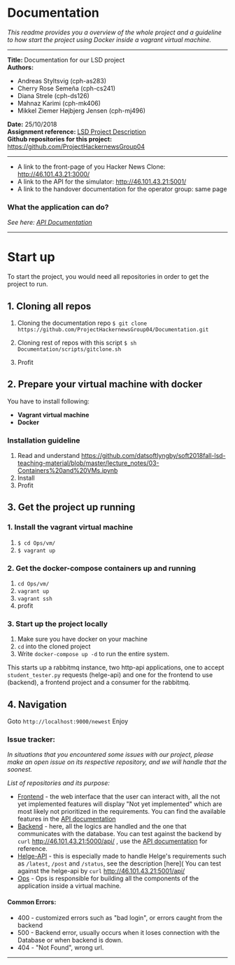# Documentation
*This readme provides you a overview of the whole project and a guideline to how start the project using Docker inside a vagrant virtual machine.*

***
<b>Title: </b> Documentation for our LSD project <br>
<b>Authors:</b>
- Andreas Styltsvig (cph-as283)
- Cherry Rose Semeña (cph-cs241)
- Diana Strele (cph-ds126)
- Mahnaz Karimi (cph-mk406)
- Mikkel Ziemer Højbjerg Jensen (cph-mj496)

<b>Date:</b> 25/10/2018<br>
<b>Assignment reference: </b> [LSD Project Description](https://github.com/datsoftlyngby/soft2018fall-lsd-teaching-material/blob/master/assignments/01-HN%20Clone%20Task%20Description.ipynb)<br>
<b>Github repositories for this project: </b> https://github.com/ProjectHackernewsGroup04

***
* A link to the front-page of you Hacker News Clone: http://46.101.43.21:3000/
* A link to the API for the simulator: http://46.101.43.21:5001/
* A link to the handover documentation for the operator group: same page


### What the application can do?

_See here: [API Documentation](https://github.com/ProjectHackernewsGroup04/Documentation/blob/master/API.md)_
***

# Start up

To start the project, you would need all repositories in order to get the project to run.

## 1. Cloning all repos

1. Cloning the documentation repo
`$ git clone https://github.com/ProjectHackernewsGroup04/Documentation.git`

2. Cloning rest of repos with this script
`$ sh Documentation/scripts/gitclone.sh`

3. Profit

## 2. Prepare your virtual machine with docker

You have to install following:
* **Vagrant virtual machine**
* **Docker**

### Installation guideline

1. Read and understand
https://github.com/datsoftlyngby/soft2018fall-lsd-teaching-material/blob/master/lecture_notes/03-Containers%20and%20VMs.ipynb
2. Install
3. Profit

## 3. Get the project up running

### 1. Install the vagrant virtual machine
1. `$ cd Ops/vm/`
2. `$ vagrant up`

### 2. Get the docker-compose containers up and running
1. `cd Ops/vm/`
2. `vagrant up`
3. `vagrant ssh`
4. profit

### 3. Start up the project locally
1. Make sure you have docker on your machine
2. `cd` into the cloned project
3. Write `docker-compose up -d` to run the entire system. 

This starts up a rabbitmq instance, two http-api applications, one to accept `student_tester.py` requests (helge-api) and one for the frontend to use (backend), a frontend project and a consumer for the rabbitmq.

## 4. Navigation

Goto `http://localhost:9000/newest`
Enjoy

### Issue tracker:
_In situations that you encountered some issues with our project, please make an open issue on its respective repository, and we will handle that the soonest._

_List of repositories and its purpose:_

- [Frontend](https://github.com/ProjectHackernewsGroup04/Frontend) - the web interface that the user can interact with, all the not yet implemented features will display "Not yet implemented" which are most likely not prioritized in the requirements. You can find the available features in the [API documentation](https://github.com/ProjectHackernewsGroup04/Documentation/blob/master/API.md)
- [Backend](https://github.com/ProjectHackernewsGroup04/Backend) - here, all the logics are handled and the one that communicates with the database. You can test against the backend by `curl` http://46.101.43.21:5000/api/	, use the [API documentation](https://github.com/ProjectHackernewsGroup04/Documentation/blob/master/API.md) for reference.
- [Helge-API](https://github.com/ProjectHackernewsGroup04/Helge-api) - this is especially made to handle Helge's requirements such as `/latest`, `/post` and `/status`, see the description [here](
 You can test against the helge-api by `curl` http://46.101.43.21:5001/api/
- [Ops](https://github.com/ProjectHackernewsGroup04/Ops) - Ops is responsible for building all the components of the application inside a virtual machine.

#### Common Errors:
- 400 - customized errors such as "bad login", or errors caught from the backend
- 500 - Backend error, usually occurs when it loses connection with the Database or when backend is down.
- 404 - "Not Found", wrong url.

---
